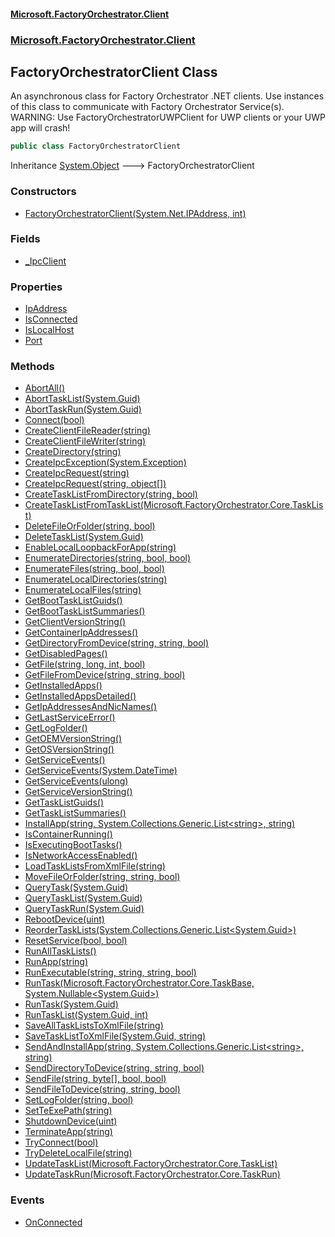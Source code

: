 #### [Microsoft.FactoryOrchestrator.Client](./Microsoft-FactoryOrchestrator-Client.md 'Microsoft.FactoryOrchestrator.Client')
### [Microsoft.FactoryOrchestrator.Client](./Microsoft-FactoryOrchestrator-Client.md 'Microsoft.FactoryOrchestrator.Client')
## FactoryOrchestratorClient Class
An asynchronous class for Factory Orchestrator .NET clients. Use instances of this class to communicate with Factory Orchestrator Service(s).  
WARNING: Use FactoryOrchestratorUWPClient for UWP clients or your UWP app will crash!  
```csharp
public class FactoryOrchestratorClient
```
Inheritance [System.Object](https://docs.microsoft.com/en-us/dotnet/api/System.Object 'System.Object') &#129106; FactoryOrchestratorClient  
### Constructors
- [FactoryOrchestratorClient(System.Net.IPAddress, int)](./Microsoft-FactoryOrchestrator-Client-FactoryOrchestratorClient-FactoryOrchestratorClient(System-Net-IPAddress_int).md 'Microsoft.FactoryOrchestrator.Client.FactoryOrchestratorClient.FactoryOrchestratorClient(System.Net.IPAddress, int)')
### Fields
- [_IpcClient](./Microsoft-FactoryOrchestrator-Client-FactoryOrchestratorClient-_IpcClient.md 'Microsoft.FactoryOrchestrator.Client.FactoryOrchestratorClient._IpcClient')
### Properties
- [IpAddress](./Microsoft-FactoryOrchestrator-Client-FactoryOrchestratorClient-IpAddress.md 'Microsoft.FactoryOrchestrator.Client.FactoryOrchestratorClient.IpAddress')
- [IsConnected](./Microsoft-FactoryOrchestrator-Client-FactoryOrchestratorClient-IsConnected.md 'Microsoft.FactoryOrchestrator.Client.FactoryOrchestratorClient.IsConnected')
- [IsLocalHost](./Microsoft-FactoryOrchestrator-Client-FactoryOrchestratorClient-IsLocalHost.md 'Microsoft.FactoryOrchestrator.Client.FactoryOrchestratorClient.IsLocalHost')
- [Port](./Microsoft-FactoryOrchestrator-Client-FactoryOrchestratorClient-Port.md 'Microsoft.FactoryOrchestrator.Client.FactoryOrchestratorClient.Port')
### Methods
- [AbortAll()](./Microsoft-FactoryOrchestrator-Client-FactoryOrchestratorClient-AbortAll().md 'Microsoft.FactoryOrchestrator.Client.FactoryOrchestratorClient.AbortAll()')
- [AbortTaskList(System.Guid)](./Microsoft-FactoryOrchestrator-Client-FactoryOrchestratorClient-AbortTaskList(System-Guid).md 'Microsoft.FactoryOrchestrator.Client.FactoryOrchestratorClient.AbortTaskList(System.Guid)')
- [AbortTaskRun(System.Guid)](./Microsoft-FactoryOrchestrator-Client-FactoryOrchestratorClient-AbortTaskRun(System-Guid).md 'Microsoft.FactoryOrchestrator.Client.FactoryOrchestratorClient.AbortTaskRun(System.Guid)')
- [Connect(bool)](./Microsoft-FactoryOrchestrator-Client-FactoryOrchestratorClient-Connect(bool).md 'Microsoft.FactoryOrchestrator.Client.FactoryOrchestratorClient.Connect(bool)')
- [CreateClientFileReader(string)](./Microsoft-FactoryOrchestrator-Client-FactoryOrchestratorClient-CreateClientFileReader(string).md 'Microsoft.FactoryOrchestrator.Client.FactoryOrchestratorClient.CreateClientFileReader(string)')
- [CreateClientFileWriter(string)](./Microsoft-FactoryOrchestrator-Client-FactoryOrchestratorClient-CreateClientFileWriter(string).md 'Microsoft.FactoryOrchestrator.Client.FactoryOrchestratorClient.CreateClientFileWriter(string)')
- [CreateDirectory(string)](./Microsoft-FactoryOrchestrator-Client-FactoryOrchestratorClient-CreateDirectory(string).md 'Microsoft.FactoryOrchestrator.Client.FactoryOrchestratorClient.CreateDirectory(string)')
- [CreateIpcException(System.Exception)](./Microsoft-FactoryOrchestrator-Client-FactoryOrchestratorClient-CreateIpcException(System-Exception).md 'Microsoft.FactoryOrchestrator.Client.FactoryOrchestratorClient.CreateIpcException(System.Exception)')
- [CreateIpcRequest(string)](./Microsoft-FactoryOrchestrator-Client-FactoryOrchestratorClient-CreateIpcRequest(string).md 'Microsoft.FactoryOrchestrator.Client.FactoryOrchestratorClient.CreateIpcRequest(string)')
- [CreateIpcRequest(string, object[])](./Microsoft-FactoryOrchestrator-Client-FactoryOrchestratorClient-CreateIpcRequest(string_object--).md 'Microsoft.FactoryOrchestrator.Client.FactoryOrchestratorClient.CreateIpcRequest(string, object[])')
- [CreateTaskListFromDirectory(string, bool)](./Microsoft-FactoryOrchestrator-Client-FactoryOrchestratorClient-CreateTaskListFromDirectory(string_bool).md 'Microsoft.FactoryOrchestrator.Client.FactoryOrchestratorClient.CreateTaskListFromDirectory(string, bool)')
- [CreateTaskListFromTaskList(Microsoft.FactoryOrchestrator.Core.TaskList)](./Microsoft-FactoryOrchestrator-Client-FactoryOrchestratorClient-CreateTaskListFromTaskList(Microsoft-FactoryOrchestrator-Core-TaskList).md 'Microsoft.FactoryOrchestrator.Client.FactoryOrchestratorClient.CreateTaskListFromTaskList(Microsoft.FactoryOrchestrator.Core.TaskList)')
- [DeleteFileOrFolder(string, bool)](./Microsoft-FactoryOrchestrator-Client-FactoryOrchestratorClient-DeleteFileOrFolder(string_bool).md 'Microsoft.FactoryOrchestrator.Client.FactoryOrchestratorClient.DeleteFileOrFolder(string, bool)')
- [DeleteTaskList(System.Guid)](./Microsoft-FactoryOrchestrator-Client-FactoryOrchestratorClient-DeleteTaskList(System-Guid).md 'Microsoft.FactoryOrchestrator.Client.FactoryOrchestratorClient.DeleteTaskList(System.Guid)')
- [EnableLocalLoopbackForApp(string)](./Microsoft-FactoryOrchestrator-Client-FactoryOrchestratorClient-EnableLocalLoopbackForApp(string).md 'Microsoft.FactoryOrchestrator.Client.FactoryOrchestratorClient.EnableLocalLoopbackForApp(string)')
- [EnumerateDirectories(string, bool, bool)](./Microsoft-FactoryOrchestrator-Client-FactoryOrchestratorClient-EnumerateDirectories(string_bool_bool).md 'Microsoft.FactoryOrchestrator.Client.FactoryOrchestratorClient.EnumerateDirectories(string, bool, bool)')
- [EnumerateFiles(string, bool, bool)](./Microsoft-FactoryOrchestrator-Client-FactoryOrchestratorClient-EnumerateFiles(string_bool_bool).md 'Microsoft.FactoryOrchestrator.Client.FactoryOrchestratorClient.EnumerateFiles(string, bool, bool)')
- [EnumerateLocalDirectories(string)](./Microsoft-FactoryOrchestrator-Client-FactoryOrchestratorClient-EnumerateLocalDirectories(string).md 'Microsoft.FactoryOrchestrator.Client.FactoryOrchestratorClient.EnumerateLocalDirectories(string)')
- [EnumerateLocalFiles(string)](./Microsoft-FactoryOrchestrator-Client-FactoryOrchestratorClient-EnumerateLocalFiles(string).md 'Microsoft.FactoryOrchestrator.Client.FactoryOrchestratorClient.EnumerateLocalFiles(string)')
- [GetBootTaskListGuids()](./Microsoft-FactoryOrchestrator-Client-FactoryOrchestratorClient-GetBootTaskListGuids().md 'Microsoft.FactoryOrchestrator.Client.FactoryOrchestratorClient.GetBootTaskListGuids()')
- [GetBootTaskListSummaries()](./Microsoft-FactoryOrchestrator-Client-FactoryOrchestratorClient-GetBootTaskListSummaries().md 'Microsoft.FactoryOrchestrator.Client.FactoryOrchestratorClient.GetBootTaskListSummaries()')
- [GetClientVersionString()](./Microsoft-FactoryOrchestrator-Client-FactoryOrchestratorClient-GetClientVersionString().md 'Microsoft.FactoryOrchestrator.Client.FactoryOrchestratorClient.GetClientVersionString()')
- [GetContainerIpAddresses()](./Microsoft-FactoryOrchestrator-Client-FactoryOrchestratorClient-GetContainerIpAddresses().md 'Microsoft.FactoryOrchestrator.Client.FactoryOrchestratorClient.GetContainerIpAddresses()')
- [GetDirectoryFromDevice(string, string, bool)](./Microsoft-FactoryOrchestrator-Client-FactoryOrchestratorClient-GetDirectoryFromDevice(string_string_bool).md 'Microsoft.FactoryOrchestrator.Client.FactoryOrchestratorClient.GetDirectoryFromDevice(string, string, bool)')
- [GetDisabledPages()](./Microsoft-FactoryOrchestrator-Client-FactoryOrchestratorClient-GetDisabledPages().md 'Microsoft.FactoryOrchestrator.Client.FactoryOrchestratorClient.GetDisabledPages()')
- [GetFile(string, long, int, bool)](./Microsoft-FactoryOrchestrator-Client-FactoryOrchestratorClient-GetFile(string_long_int_bool).md 'Microsoft.FactoryOrchestrator.Client.FactoryOrchestratorClient.GetFile(string, long, int, bool)')
- [GetFileFromDevice(string, string, bool)](./Microsoft-FactoryOrchestrator-Client-FactoryOrchestratorClient-GetFileFromDevice(string_string_bool).md 'Microsoft.FactoryOrchestrator.Client.FactoryOrchestratorClient.GetFileFromDevice(string, string, bool)')
- [GetInstalledApps()](./Microsoft-FactoryOrchestrator-Client-FactoryOrchestratorClient-GetInstalledApps().md 'Microsoft.FactoryOrchestrator.Client.FactoryOrchestratorClient.GetInstalledApps()')
- [GetInstalledAppsDetailed()](./Microsoft-FactoryOrchestrator-Client-FactoryOrchestratorClient-GetInstalledAppsDetailed().md 'Microsoft.FactoryOrchestrator.Client.FactoryOrchestratorClient.GetInstalledAppsDetailed()')
- [GetIpAddressesAndNicNames()](./Microsoft-FactoryOrchestrator-Client-FactoryOrchestratorClient-GetIpAddressesAndNicNames().md 'Microsoft.FactoryOrchestrator.Client.FactoryOrchestratorClient.GetIpAddressesAndNicNames()')
- [GetLastServiceError()](./Microsoft-FactoryOrchestrator-Client-FactoryOrchestratorClient-GetLastServiceError().md 'Microsoft.FactoryOrchestrator.Client.FactoryOrchestratorClient.GetLastServiceError()')
- [GetLogFolder()](./Microsoft-FactoryOrchestrator-Client-FactoryOrchestratorClient-GetLogFolder().md 'Microsoft.FactoryOrchestrator.Client.FactoryOrchestratorClient.GetLogFolder()')
- [GetOEMVersionString()](./Microsoft-FactoryOrchestrator-Client-FactoryOrchestratorClient-GetOEMVersionString().md 'Microsoft.FactoryOrchestrator.Client.FactoryOrchestratorClient.GetOEMVersionString()')
- [GetOSVersionString()](./Microsoft-FactoryOrchestrator-Client-FactoryOrchestratorClient-GetOSVersionString().md 'Microsoft.FactoryOrchestrator.Client.FactoryOrchestratorClient.GetOSVersionString()')
- [GetServiceEvents()](./Microsoft-FactoryOrchestrator-Client-FactoryOrchestratorClient-GetServiceEvents().md 'Microsoft.FactoryOrchestrator.Client.FactoryOrchestratorClient.GetServiceEvents()')
- [GetServiceEvents(System.DateTime)](./Microsoft-FactoryOrchestrator-Client-FactoryOrchestratorClient-GetServiceEvents(System-DateTime).md 'Microsoft.FactoryOrchestrator.Client.FactoryOrchestratorClient.GetServiceEvents(System.DateTime)')
- [GetServiceEvents(ulong)](./Microsoft-FactoryOrchestrator-Client-FactoryOrchestratorClient-GetServiceEvents(ulong).md 'Microsoft.FactoryOrchestrator.Client.FactoryOrchestratorClient.GetServiceEvents(ulong)')
- [GetServiceVersionString()](./Microsoft-FactoryOrchestrator-Client-FactoryOrchestratorClient-GetServiceVersionString().md 'Microsoft.FactoryOrchestrator.Client.FactoryOrchestratorClient.GetServiceVersionString()')
- [GetTaskListGuids()](./Microsoft-FactoryOrchestrator-Client-FactoryOrchestratorClient-GetTaskListGuids().md 'Microsoft.FactoryOrchestrator.Client.FactoryOrchestratorClient.GetTaskListGuids()')
- [GetTaskListSummaries()](./Microsoft-FactoryOrchestrator-Client-FactoryOrchestratorClient-GetTaskListSummaries().md 'Microsoft.FactoryOrchestrator.Client.FactoryOrchestratorClient.GetTaskListSummaries()')
- [InstallApp(string, System.Collections.Generic.List&lt;string&gt;, string)](./Microsoft-FactoryOrchestrator-Client-FactoryOrchestratorClient-InstallApp(string_System-Collections-Generic-List-string-_string).md 'Microsoft.FactoryOrchestrator.Client.FactoryOrchestratorClient.InstallApp(string, System.Collections.Generic.List&lt;string&gt;, string)')
- [IsContainerRunning()](./Microsoft-FactoryOrchestrator-Client-FactoryOrchestratorClient-IsContainerRunning().md 'Microsoft.FactoryOrchestrator.Client.FactoryOrchestratorClient.IsContainerRunning()')
- [IsExecutingBootTasks()](./Microsoft-FactoryOrchestrator-Client-FactoryOrchestratorClient-IsExecutingBootTasks().md 'Microsoft.FactoryOrchestrator.Client.FactoryOrchestratorClient.IsExecutingBootTasks()')
- [IsNetworkAccessEnabled()](./Microsoft-FactoryOrchestrator-Client-FactoryOrchestratorClient-IsNetworkAccessEnabled().md 'Microsoft.FactoryOrchestrator.Client.FactoryOrchestratorClient.IsNetworkAccessEnabled()')
- [LoadTaskListsFromXmlFile(string)](./Microsoft-FactoryOrchestrator-Client-FactoryOrchestratorClient-LoadTaskListsFromXmlFile(string).md 'Microsoft.FactoryOrchestrator.Client.FactoryOrchestratorClient.LoadTaskListsFromXmlFile(string)')
- [MoveFileOrFolder(string, string, bool)](./Microsoft-FactoryOrchestrator-Client-FactoryOrchestratorClient-MoveFileOrFolder(string_string_bool).md 'Microsoft.FactoryOrchestrator.Client.FactoryOrchestratorClient.MoveFileOrFolder(string, string, bool)')
- [QueryTask(System.Guid)](./Microsoft-FactoryOrchestrator-Client-FactoryOrchestratorClient-QueryTask(System-Guid).md 'Microsoft.FactoryOrchestrator.Client.FactoryOrchestratorClient.QueryTask(System.Guid)')
- [QueryTaskList(System.Guid)](./Microsoft-FactoryOrchestrator-Client-FactoryOrchestratorClient-QueryTaskList(System-Guid).md 'Microsoft.FactoryOrchestrator.Client.FactoryOrchestratorClient.QueryTaskList(System.Guid)')
- [QueryTaskRun(System.Guid)](./Microsoft-FactoryOrchestrator-Client-FactoryOrchestratorClient-QueryTaskRun(System-Guid).md 'Microsoft.FactoryOrchestrator.Client.FactoryOrchestratorClient.QueryTaskRun(System.Guid)')
- [RebootDevice(uint)](./Microsoft-FactoryOrchestrator-Client-FactoryOrchestratorClient-RebootDevice(uint).md 'Microsoft.FactoryOrchestrator.Client.FactoryOrchestratorClient.RebootDevice(uint)')
- [ReorderTaskLists(System.Collections.Generic.List&lt;System.Guid&gt;)](./Microsoft-FactoryOrchestrator-Client-FactoryOrchestratorClient-ReorderTaskLists(System-Collections-Generic-List-System-Guid-).md 'Microsoft.FactoryOrchestrator.Client.FactoryOrchestratorClient.ReorderTaskLists(System.Collections.Generic.List&lt;System.Guid&gt;)')
- [ResetService(bool, bool)](./Microsoft-FactoryOrchestrator-Client-FactoryOrchestratorClient-ResetService(bool_bool).md 'Microsoft.FactoryOrchestrator.Client.FactoryOrchestratorClient.ResetService(bool, bool)')
- [RunAllTaskLists()](./Microsoft-FactoryOrchestrator-Client-FactoryOrchestratorClient-RunAllTaskLists().md 'Microsoft.FactoryOrchestrator.Client.FactoryOrchestratorClient.RunAllTaskLists()')
- [RunApp(string)](./Microsoft-FactoryOrchestrator-Client-FactoryOrchestratorClient-RunApp(string).md 'Microsoft.FactoryOrchestrator.Client.FactoryOrchestratorClient.RunApp(string)')
- [RunExecutable(string, string, string, bool)](./Microsoft-FactoryOrchestrator-Client-FactoryOrchestratorClient-RunExecutable(string_string_string_bool).md 'Microsoft.FactoryOrchestrator.Client.FactoryOrchestratorClient.RunExecutable(string, string, string, bool)')
- [RunTask(Microsoft.FactoryOrchestrator.Core.TaskBase, System.Nullable&lt;System.Guid&gt;)](./Microsoft-FactoryOrchestrator-Client-FactoryOrchestratorClient-RunTask(Microsoft-FactoryOrchestrator-Core-TaskBase_System-Nullable-System-Guid-).md 'Microsoft.FactoryOrchestrator.Client.FactoryOrchestratorClient.RunTask(Microsoft.FactoryOrchestrator.Core.TaskBase, System.Nullable&lt;System.Guid&gt;)')
- [RunTask(System.Guid)](./Microsoft-FactoryOrchestrator-Client-FactoryOrchestratorClient-RunTask(System-Guid).md 'Microsoft.FactoryOrchestrator.Client.FactoryOrchestratorClient.RunTask(System.Guid)')
- [RunTaskList(System.Guid, int)](./Microsoft-FactoryOrchestrator-Client-FactoryOrchestratorClient-RunTaskList(System-Guid_int).md 'Microsoft.FactoryOrchestrator.Client.FactoryOrchestratorClient.RunTaskList(System.Guid, int)')
- [SaveAllTaskListsToXmlFile(string)](./Microsoft-FactoryOrchestrator-Client-FactoryOrchestratorClient-SaveAllTaskListsToXmlFile(string).md 'Microsoft.FactoryOrchestrator.Client.FactoryOrchestratorClient.SaveAllTaskListsToXmlFile(string)')
- [SaveTaskListToXmlFile(System.Guid, string)](./Microsoft-FactoryOrchestrator-Client-FactoryOrchestratorClient-SaveTaskListToXmlFile(System-Guid_string).md 'Microsoft.FactoryOrchestrator.Client.FactoryOrchestratorClient.SaveTaskListToXmlFile(System.Guid, string)')
- [SendAndInstallApp(string, System.Collections.Generic.List&lt;string&gt;, string)](./Microsoft-FactoryOrchestrator-Client-FactoryOrchestratorClient-SendAndInstallApp(string_System-Collections-Generic-List-string-_string).md 'Microsoft.FactoryOrchestrator.Client.FactoryOrchestratorClient.SendAndInstallApp(string, System.Collections.Generic.List&lt;string&gt;, string)')
- [SendDirectoryToDevice(string, string, bool)](./Microsoft-FactoryOrchestrator-Client-FactoryOrchestratorClient-SendDirectoryToDevice(string_string_bool).md 'Microsoft.FactoryOrchestrator.Client.FactoryOrchestratorClient.SendDirectoryToDevice(string, string, bool)')
- [SendFile(string, byte[], bool, bool)](./Microsoft-FactoryOrchestrator-Client-FactoryOrchestratorClient-SendFile(string_byte--_bool_bool).md 'Microsoft.FactoryOrchestrator.Client.FactoryOrchestratorClient.SendFile(string, byte[], bool, bool)')
- [SendFileToDevice(string, string, bool)](./Microsoft-FactoryOrchestrator-Client-FactoryOrchestratorClient-SendFileToDevice(string_string_bool).md 'Microsoft.FactoryOrchestrator.Client.FactoryOrchestratorClient.SendFileToDevice(string, string, bool)')
- [SetLogFolder(string, bool)](./Microsoft-FactoryOrchestrator-Client-FactoryOrchestratorClient-SetLogFolder(string_bool).md 'Microsoft.FactoryOrchestrator.Client.FactoryOrchestratorClient.SetLogFolder(string, bool)')
- [SetTeExePath(string)](./Microsoft-FactoryOrchestrator-Client-FactoryOrchestratorClient-SetTeExePath(string).md 'Microsoft.FactoryOrchestrator.Client.FactoryOrchestratorClient.SetTeExePath(string)')
- [ShutdownDevice(uint)](./Microsoft-FactoryOrchestrator-Client-FactoryOrchestratorClient-ShutdownDevice(uint).md 'Microsoft.FactoryOrchestrator.Client.FactoryOrchestratorClient.ShutdownDevice(uint)')
- [TerminateApp(string)](./Microsoft-FactoryOrchestrator-Client-FactoryOrchestratorClient-TerminateApp(string).md 'Microsoft.FactoryOrchestrator.Client.FactoryOrchestratorClient.TerminateApp(string)')
- [TryConnect(bool)](./Microsoft-FactoryOrchestrator-Client-FactoryOrchestratorClient-TryConnect(bool).md 'Microsoft.FactoryOrchestrator.Client.FactoryOrchestratorClient.TryConnect(bool)')
- [TryDeleteLocalFile(string)](./Microsoft-FactoryOrchestrator-Client-FactoryOrchestratorClient-TryDeleteLocalFile(string).md 'Microsoft.FactoryOrchestrator.Client.FactoryOrchestratorClient.TryDeleteLocalFile(string)')
- [UpdateTaskList(Microsoft.FactoryOrchestrator.Core.TaskList)](./Microsoft-FactoryOrchestrator-Client-FactoryOrchestratorClient-UpdateTaskList(Microsoft-FactoryOrchestrator-Core-TaskList).md 'Microsoft.FactoryOrchestrator.Client.FactoryOrchestratorClient.UpdateTaskList(Microsoft.FactoryOrchestrator.Core.TaskList)')
- [UpdateTaskRun(Microsoft.FactoryOrchestrator.Core.TaskRun)](./Microsoft-FactoryOrchestrator-Client-FactoryOrchestratorClient-UpdateTaskRun(Microsoft-FactoryOrchestrator-Core-TaskRun).md 'Microsoft.FactoryOrchestrator.Client.FactoryOrchestratorClient.UpdateTaskRun(Microsoft.FactoryOrchestrator.Core.TaskRun)')
### Events
- [OnConnected](./Microsoft-FactoryOrchestrator-Client-FactoryOrchestratorClient-OnConnected.md 'Microsoft.FactoryOrchestrator.Client.FactoryOrchestratorClient.OnConnected')
